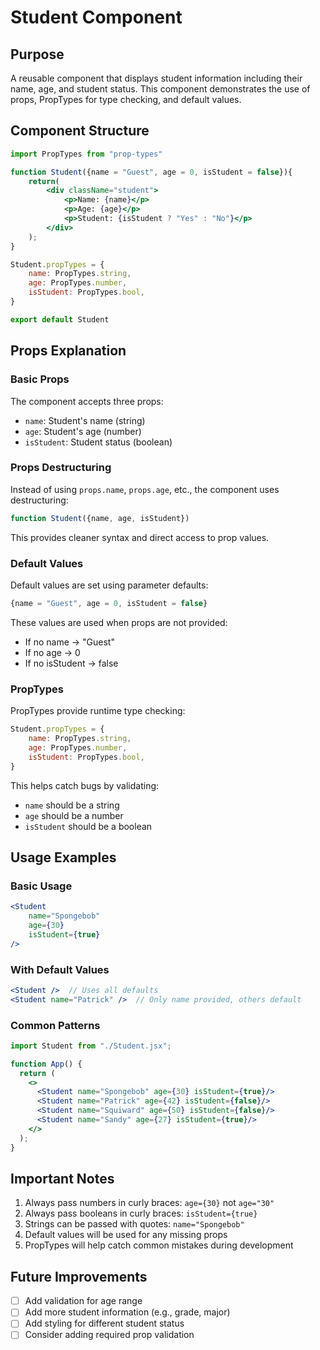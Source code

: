 # Student Component

## Purpose
A reusable component that displays student information including their name, age, and student status. This component demonstrates the use of props, PropTypes for type checking, and default values.

## Component Structure
```jsx
import PropTypes from "prop-types"

function Student({name = "Guest", age = 0, isStudent = false}){
    return(
        <div className="student">
            <p>Name: {name}</p>
            <p>Age: {age}</p>
            <p>Student: {isStudent ? "Yes" : "No"}</p>
        </div>
    );
}

Student.propTypes = {
    name: PropTypes.string,
    age: PropTypes.number,
    isStudent: PropTypes.bool,
}

export default Student
```

## Props Explanation

### Basic Props
The component accepts three props:
- `name`: Student's name (string)
- `age`: Student's age (number)
- `isStudent`: Student status (boolean)

### Props Destructuring
Instead of using `props.name`, `props.age`, etc., the component uses destructuring:
```jsx
function Student({name, age, isStudent})
```
This provides cleaner syntax and direct access to prop values.

### Default Values
Default values are set using parameter defaults:
```jsx
{name = "Guest", age = 0, isStudent = false}
```
These values are used when props are not provided:
- If no name → "Guest"
- If no age → 0
- If no isStudent → false

### PropTypes
PropTypes provide runtime type checking:
```jsx
Student.propTypes = {
    name: PropTypes.string,
    age: PropTypes.number,
    isStudent: PropTypes.bool,
}
```
This helps catch bugs by validating:
- `name` should be a string
- `age` should be a number
- `isStudent` should be a boolean

## Usage Examples

### Basic Usage
```jsx
<Student 
    name="Spongebob" 
    age={30} 
    isStudent={true}
/>
```

### With Default Values
```jsx
<Student />  // Uses all defaults
<Student name="Patrick" />  // Only name provided, others default
```

### Common Patterns
```jsx
import Student from "./Student.jsx";

function App() {
  return (
    <>
      <Student name="Spongebob" age={30} isStudent={true}/>
      <Student name="Patrick" age={42} isStudent={false}/>
      <Student name="Squiward" age={50} isStudent={false}/>
      <Student name="Sandy" age={27} isStudent={true}/>
    </>
  ); 
}
```

## Important Notes
1. Always pass numbers in curly braces: `age={30}` not `age="30"`
2. Always pass booleans in curly braces: `isStudent={true}`
3. Strings can be passed with quotes: `name="Spongebob"`
4. Default values will be used for any missing props
5. PropTypes will help catch common mistakes during development

## Future Improvements
- [ ] Add validation for age range
- [ ] Add more student information (e.g., grade, major)
- [ ] Add styling for different student status
- [ ] Consider adding required prop validation